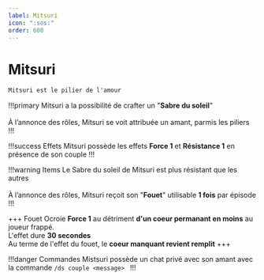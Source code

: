 ```yaml
---
label: Mitsuri
icon: ":sos:"
order: 600
---
```


# Mitsuri

```txt
Mitsuri est le pilier de l'amour
```

!!!primary
Mitsuri a la possibilité de crafter un "**Sabre du soleil**" <br>
<br>
À l’annonce des rôles, Mitsuri se voit attribuée un amant, parmis les piliers
!!!

!!!success Effets
Mitsuri possède les effets **Force 1** et **Résistance 1** en présence de son couple
!!!

!!!warning Items
Le Sabre du soleil de Mitsuri est plus résistant que les autres <br>
<br>
À l’annonce des rôles, Mitsuri reçoit son "**Fouet**" utilisable **1 fois** par épisode
!!!

+++ Fouet
Ocroie **Force 1** au détriment **d'un coeur permanant en moins** au joueur frappé. <br>
L'effet dure **30 secondes** <br>
Au terme de l'effet du fouet, le **coeur manquant revient remplit**
+++

!!!danger Commandes
Mistsuri possède un chat privé avec son amant avec la commande ```/ds couple <message> ```
!!!

